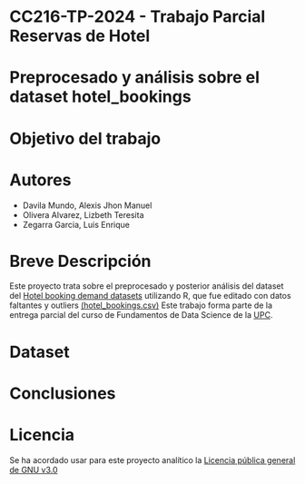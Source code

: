 # CC216-TP-2024 - Trabajo Parcial Reservas de Hotel
# Preprocesado y análisis sobre el dataset hotel_bookings

# Objetivo del trabajo

# Autores 
* Davila Mundo, Alexis Jhon Manuel
* Olivera Alvarez, Lizbeth Teresita
* Zegarra Garcia, Luis Enrique
# Breve Descripción
Este proyecto trata sobre el preprocesado y posterior análisis del dataset del [Hotel booking demand datasets](https://www.sciencedirect.com/science/article/pii/S2352340918315191) utilizando R, que fue editado con datos faltantes y outliers [(hotel_bookings.csv)](https://drive.google.com/file/d/1G0-AKU6Lx5i23a1o62wCPSwBQHg1wls1/view)
Este trabajo forma parte de la entrega parcial del curso de Fundamentos de Data Science de la [UPC](https://www.upc.edu.pe).
# Dataset

# Conclusiones

# Licencia
Se ha acordado usar para este proyecto analítico la [Licencia pública general de GNU v3.0](https://www.gnu.org/licenses/gpl-3.0.html)
